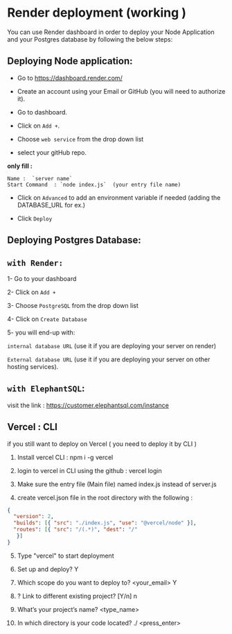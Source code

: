 
# Render deployment (working )

You can use Render dashboard in order to deploy your Node Application and your Postgres database by following the below steps:

## Deploying  Node application:

- Go to https://dashboard.render.com/
	
- Create an account using your Email or GitHub (you will need to authorize it).
	
- Go to dashboard.
	
- Click on `Add +`.
	
- Choose `web service` from the drop down list
	
- select your gitHub repo.

**only fill :**

    Name :  `server name`       
    Start Command  : `node index.js`  (your entry file name)

- Click on `Advanced` to add an environment variable if needed (adding the DATABASE_URL for ex.)
	
- Click `Deploy`

## Deploying Postgres Database: 
`with Render:`
------------------
 1- Go to your dashboard

 2- Click on `Add +`

 3- Choose `PostgreSQL` from the drop down list

 4- Click on `Create Database`

 5- you will end-up with:

`internal database URL`  (use it if you are deploying your server on render)

`External database URL` (use it if you are deploying your server on other hosting services).

`with ElephantSQL`:
------------------
visit the link : https://customer.elephantsql.com/instance

## Vercel :   CLI


if you still want to deploy on Vercel  ( you need to deploy it by CLI )

1. Install vercel CLI : npm i -g vercel

2. login to vercel in CLI using the github : vercel login

3. Make sure the entry file (Main file) named index.js  instead of server.js

4. create vercel.json file in the root directory with the following :

```JSON
{​​​
  "version": 2,
  "builds": [{​​​ "src": "./index.js", "use": "@vercel/node" }​​​],
  "routes": [{​​​ "src": "/(.*)", "dest": "/"
   }​​​]
}​​​
```

5. Type "vercel" to start deployment

6. Set up and deploy? Y

7. Which scope do you want to deploy to? <your_email> Y

8. ? Link to different existing project? [Y/n] n

9. What’s your project’s name? <type_name>

10. In which directory is your code located? ./   <press_enter>
